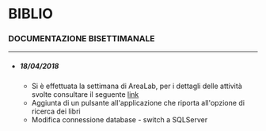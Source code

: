 # BIBLIO
### DOCUMENTAZIONE BISETTIMANALE
***
- ##### 18/04/2018
    - Si è effettuata la settimana di AreaLab, per i dettagli delle attività svolte consultare il seguente [link](https://trello-attachments.s3.amazonaws.com/5a30dc9c610417be498acea2/5acc5c78bfd46e5be7b3c538/1ff84023851aba5d4fc9697b8da46d81/doc_area-lab.md)
    - Aggiunta di un pulsante all'applicazione che riporta all'opzione di ricerca dei libri
    - Modifica connessione database - switch a SQLServer
